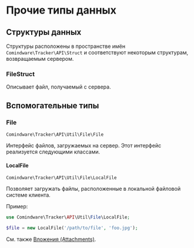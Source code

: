 # Прочие типы данных

## Структуры данных

Структуры расположены в пространстве имён `Comindware\Tracker\API\Struct` и соответствуют некоторым
структурам, возвращаемым сервером.

### FileStruct

Описывает файл, получаемый с сервера.


## Вспомогательные типы

### File

`Comindware\Tracker\API\Util\File\File`

Интерфейс файлов, загружаемых на сервер. Этот интерфейс реализуется следующими классами.

#### LocalFile

`Comindware\Tracker\API\Util\File\LocalFile`

Позволяет загружать файлы, расположенные в локальной файловой системе клиента.

Пример:

```php
use Comindware\Tracker\API\Util\File\LocalFile;

$file = new LocalFile('/path/to/file', 'foo.jpg');
```
См. также [Вложения (Attachments)](api-attachment.ru.md).